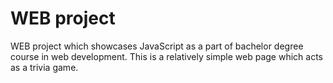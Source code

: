 # WEB project
WEB project which showcases JavaScript as a part of bachelor degree course in web development.
This is a relatively simple web page which acts as a trivia game.
